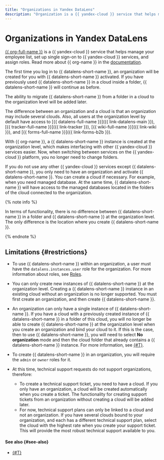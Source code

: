 ```yaml
---
title: "Organizations in Yandex DataLens"
description: "Organization is a {{ yandex-cloud }} service that helps manage your employee list, set up single sign-on to Yandex Cloud services, and assign roles. Now Yandex DataLens is created at the organization level, which makes it easier to interact with other Yandex Cloud services."
---
```


# Organizations in Yandex DataLens

[{{ org-full-name }}](https://cloud.yandex.com/services/organization) is a {{ yandex-cloud }} service that helps manage your employee list, set up single sign-on to {{ yandex-cloud }} services, and assign roles. Read more about {{ org-name }} in the [documentation](https://cloud.yandex.ru/docs/organization/).

The first time you log in to {{ datalens-short-name }}, an organization will be created for you with {{ datalens-short-name }} activated. If you have previously used {{ datalens-short-name }} in a cloud inside a folder, {{ datalens-short-name }} will continue as before.

The ability to migrate {{ datalens-short-name }} from a folder in a cloud to the organization level will be added later.

The difference between an organization and a cloud is that an organization may include several clouds. Also, all users at the organization level by default have access to [{{ datalens-full-name }}]({{ link-datalens-main }}), [{{ tracker-full-name }}]({{ link-tracker }}), [{{ wiki-full-name }}]({{ link-wiki }}), and [{{ forms-full-name }}]({{ link-forms-b2b }}).

With {{ org-name }}, a {{ datalens-short-name }} instance is created at the organization level, which makes interfacing with other {{ yandex-cloud }} services easier. Now, when switching between services on the {{ yandex-cloud }} platform, you no longer need to change folders.

If you do not use any other {{ yandex-cloud }} services except {{ datalens-short-name }}, you only need to have an organization and activate {{ datalens-short-name }}. You can create a cloud if necessary. For example, when you need managed database. At the same time, {{ datalens-short-name }} will have access to the managed databases located in the folders of the cloud connected to the organization.

{% note info %}

In terms of functionality, there is no difference between {{ datalens-short-name }} in a folder and {{ datalens-short-name }} at the organization level. The only difference is the location where you create {{ datalens-short-name }}.

{% endnote %}

## Limitations {#restrictions}

* To use {{ datalens-short-name }} within an organization, a user must have the `datalens.instances.user` role for the organization. For more information about roles, see [Roles](../../iam/concepts/access-control/roles.md).
* You can only create new instances of {{ datalens-short-name }} at the organization level. Creating a {{ datalens-short-name }} instance in an existing cloud without an organization is no longer supported. You must first create an organization, and then create {{ datalens-short-name }}.
* An organization can only have a single instance of {{ datalens-short-name }}. If you have a cloud with a previously created instance of {{ datalens-short-name }} in a folder of this cloud, you will no longer be able to create {{ datalens-short-name }} at the organization level when you create an organization and bind your cloud to it. If this is the case, then to use {{ datalens-short-name }}, you will need to select **No organization** mode and then the cloud folder that already contains a {{ datalens-short-name }} instance. For more information, see [{#T}](../operations/organizations/change-organization.md).
* To create {{ datalens-short-name }} in an organization, you will require the `admin` or `owner` roles for it.
* At this time, technical support requests do not support organizations, therefore:

   * To create a technical support ticket, you need to have a cloud. If you only have an organization, a cloud will be created automatically when you create a ticket. The functionality for creating support tickets from an organization without creating a cloud will be added later.
   * For now, technical support plans can only be linked to a cloud and not an organization. If you have several clouds bound to your organization, and each has a different technical support plan, select the cloud with the highest rate when you create your support ticket. This will provide the most robust technical support available to you.


#### See also {#see-also}

* [{#T}](../operations/organizations/change-organization.md)
